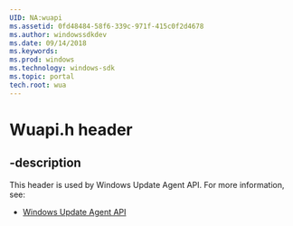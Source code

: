 ```yaml
---
UID: NA:wuapi
ms.assetid: 0fd48484-58f6-339c-971f-415c0f2d4678
ms.author: windowssdkdev
ms.date: 09/14/2018
ms.keywords: 
ms.prod: windows
ms.technology: windows-sdk
ms.topic: portal
tech.root: wua
---
```


# Wuapi.h header


## -description


This header is used by Windows Update Agent API. For more information, see:

- [Windows Update Agent API](../_wua)

